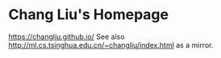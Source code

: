 # Chang Liu's Homepage

<https://changliu.github.io/>
See also <http://ml.cs.tsinghua.edu.cn/~changliu/index.html> as a mirror.

